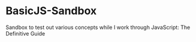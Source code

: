 # BasicJS-Sandbox

Sandbox to test out various concepts while I work through JavaScript: The Definitive Guide
